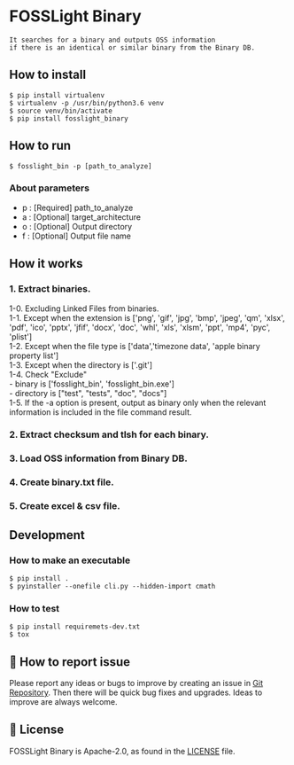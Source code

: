 # FOSSLight Binary

```note
It searches for a binary and outputs OSS information    
if there is an identical or similar binary from the Binary DB.
```

## How to install
````
$ pip install virtualenv  
$ virtualenv -p /usr/bin/python3.6 venv  
$ source venv/bin/activate  
$ pip install fosslight_binary
````

## How to run
````
$ fosslight_bin -p [path_to_analyze]
````    
### About parameters
- p : [Required] path_to_analyze
- a : [Optional] target_architecture
- o : [Optional] Output directory
- f : [Optional] Output file name

## How it works
### 1. Extract binaries.
1-0. Excluding Linked Files from binaries.    
1-1. Except when the extension is ['png', 'gif', 'jpg', 'bmp', 'jpeg', 'qm', 'xlsx', 'pdf', 'ico', 'pptx', 'jfif', 'docx',
                                   'doc', 'whl', 'xls', 'xlsm', 'ppt', 'mp4', 'pyc', 'plist']            
1-2. Except when the file type is ['data','timezone data', 'apple binary property list']    
1-3. Except when the directory is ['.git']    
1-4. Check "Exclude"    
    - binary is ['fosslight_bin', 'fosslight_bin.exe']     
    - directory is ["test", "tests", "doc", "docs"]     
1-5. If the -a option is present, output as binary only when the relevant information is included in the file command result.      
### 2. Extract checksum and tlsh for each binary.     
### 3. Load OSS information from Binary DB.      
### 4. Create binary.txt file.          
### 5. Create excel & csv file.     

## Development
### How to make an executable  
````  
$ pip install .  
$ pyinstaller --onefile cli.py --hidden-import cmath
````
### How to test
````  
$ pip install requiremets-dev.txt
$ tox
````



## 👏 How to report issue

Please report any ideas or bugs to improve by creating an issue in [Git Repository][repo]. Then there will be quick bug fixes and upgrades. Ideas to improve are always welcome.

[repo]: https://github.com/fosslight/fosslight_binary/issues

## 📄 License

FOSSLight Binary is Apache-2.0, as found in the [LICENSE][l] file.

[l]: https://github.com/fosslight/fosslight_binary/blob/main/LICENSE